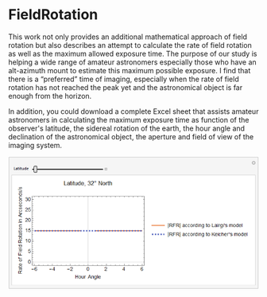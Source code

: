# FieldRotation
This work not only provides an additional mathematical approach of field rotation but also describes an attempt to calculate the rate of field rotation as well as the maximum allowed exposure time. The purpose of our study is helping a wide range of amateur astronomers especially those who have an alt-azimuth mount to estimate this maximum possible exposure. I find that there is a “preferred” time of imaging, especially when the rate of field rotation has not reached the peak yet and the astronomical object is far enough from the horizon. 

In addition, you could download a complete Excel sheet that assists amateur astronomers in calculating the maximum exposure time as function of the observer's latitude, the sidereal rotation of the earth, the hour angle and declination of the astronomical object, the aperture and field of view of the imaging system. 

![Alt Text](https://github.com/lairgiyassir/fieldrotation/blob/master/RFRfinale.gif)
